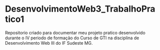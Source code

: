 # DesenvolvimentoWeb3_TrabalhoPratico1
Repositorio criado para documentar meu projeto pratico desenvolvido durante o IV periodo de formação do Curso de GTI na disciplina de Desenvolvimento Web III do IF Sudeste MG.
